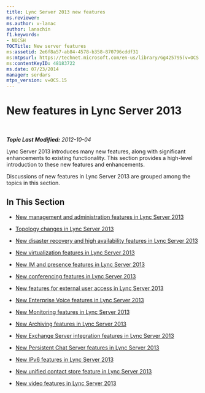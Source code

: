 ```yaml
---
title: Lync Server 2013 new features
ms.reviewer: 
ms.author: v-lanac
author: lanachin
f1.keywords:
- NOCSH
TOCTitle: New server features
ms:assetid: 2e6f8a57-ab84-4578-b358-870796cddf31
ms:mtpsurl: https://technet.microsoft.com/en-us/library/Gg425795(v=OCS.15)
ms:contentKeyID: 48183722
ms.date: 07/23/2014
manager: serdars
mtps_version: v=OCS.15
---
```


<div data-xmlns="http://www.w3.org/1999/xhtml">

<div class="topic" data-xmlns="http://www.w3.org/1999/xhtml" data-msxsl="urn:schemas-microsoft-com:xslt" data-cs="http://msdn.microsoft.com/">

<div data-asp="https://msdn2.microsoft.com/asp">

# New features in Lync Server 2013

</div>

<div id="mainSection">

<div id="mainBody">

<span> </span>

_**Topic Last Modified:** 2012-10-04_

Lync Server 2013 introduces many new features, along with significant enhancements to existing functionality. This section provides a high-level introduction to these new features and enhancements.

Discussions of new features in Lync Server 2013 are grouped among the topics in this section.

<div>

## In This Section

  - [New management and administration features in Lync Server 2013](lync-server-2013-new-management-and-administration-features.md)

  - [Topology changes in Lync Server 2013](lync-server-2013-topology-changes.md)

  - [New disaster recovery and high availability features in Lync Server 2013](lync-server-2013-new-disaster-recovery-and-high-availability-features.md)

  - [New virtualization features in Lync Server 2013](lync-server-2013-new-virtualization-features.md)

  - [New IM and presence features in Lync Server 2013](lync-server-2013-new-im-and-presence-features.md)

  - [New conferencing features in Lync Server 2013](lync-server-2013-new-conferencing-features.md)

  - [New features for external user access in Lync Server 2013](lync-server-2013-new-features-for-external-user-access.md)

  - [New Enterprise Voice features in Lync Server 2013](lync-server-2013-new-enterprise-voice-features.md)

  - [New Monitoring features in Lync Server 2013](lync-server-2013-new-monitoring-features.md)

  - [New Archiving features in Lync Server 2013](lync-server-2013-new-archiving-features.md)

  - [New Exchange Server integration features in Lync Server 2013](lync-server-2013-new-exchange-server-integration-features.md)

  - [New Persistent Chat Server features in Lync Server 2013](lync-server-2013-new-persistent-chat-server-features.md)

  - [New IPv6 features in Lync Server 2013](lync-server-2013-new-ipv6-features.md)

  - [New unified contact store feature in Lync Server 2013](lync-server-2013-new-unified-contact-store-feature.md)

  - [New video features in Lync Server 2013](lync-server-2013-new-video-features.md)

</div>

</div>

<span> </span>

</div>

</div>

</div>


